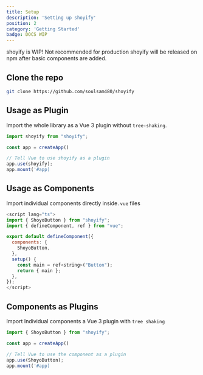 ```yaml
---
title: Setup
description: 'Setting up shoyify'
position: 2
category: 'Getting Started'
badge: DOCS WIP
---
```


<alert type="warning">
shoyify is WIP! Not recommended for production
</alert>
<alert type="info">
shoyify will be released on npm after basic components are added.
</alert>

## Clone the repo

```bash
git clone https://github.com/soulsam480/shoyify
```

## Usage as Plugin

Import the whole library as a Vue 3 plugin without `tree-shaking`.

```javascript
import shoyify from "shoyify";

const app = createApp()

// Tell Vue to use shoyify as a plugin
app.use(shoyify);
app.mount('#app)
```
## Usage as Components

Import individual components directly inside`.vue` files
```javascript
<script lang="ts">
import { ShoyoButton } from "shoyify";
import { defineComponent, ref } from "vue";

export default defineComponent({
  components: {
    ShoyoButton,
  },
  setup() {
    const main = ref<string>("Button");
    return { main };
  },
});
</script>
```

## Components as Plugins

Import Individual components a Vue 3 plugin with `tree shaking `
```javascript
import { ShoyoButton } from "shoyify";

const app = createApp()

// Tell Vue to use the component as a plugin
app.use(ShoyoButton);
app.mount('#app)
```
